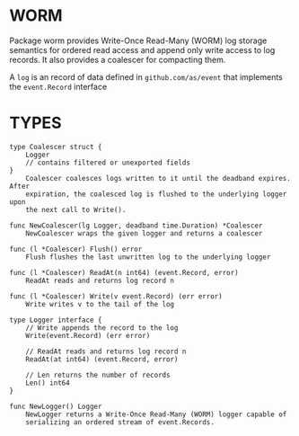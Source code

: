 # WORM

Package worm provides Write-Once Read-Many (WORM) log storage semantics for
ordered read access and append only write access to log records. It also
provides a coalescer for compacting them.

A `log` is an record of data defined in `github.com/as/event` that
implements the `event.Record` interface

# TYPES

```
type Coalescer struct {
    Logger
    // contains filtered or unexported fields
}
    Coalescer coalesces logs written to it until the deadband expires. After
    expiration, the coalesced log is flushed to the underlying logger upon
    the next call to Write().

func NewCoalescer(lg Logger, deadband time.Duration) *Coalescer
    NewCoalescer wraps the given logger and returns a coalescer

func (l *Coalescer) Flush() error
    Flush flushes the last unwritten log to the underlying logger

func (l *Coalescer) ReadAt(n int64) (event.Record, error)
    ReadAt reads and returns log record n

func (l *Coalescer) Write(v event.Record) (err error)
    Write writes v to the tail of the log

type Logger interface {
    // Write appends the record to the log
    Write(event.Record) (err error)

    // ReadAt reads and returns log record n
    ReadAt(at int64) (event.Record, error)

    // Len returns the number of records
    Len() int64
}

func NewLogger() Logger
    NewLogger returns a Write-Once Read-Many (WORM) logger capable of
    serializing an ordered stream of event.Records.
```
